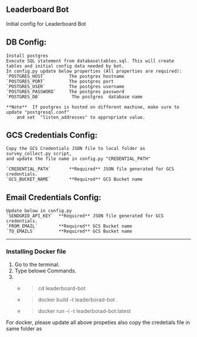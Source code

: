 ## Leaderboard Bot  
Initial config for Leaderboard Bot  
  
  
## DB Config:   
	Install postgres   
	Execute SQL statement from database\tables.sql. This will create tables and initial config data needed by bot.  
	In config.py update below properties (All properties are required):  
	`POSTGRES_HOST`			The postgres hostname  
    `POSTGRES_PORT`			The postgres port  
    `POSTGRES_USER`			The postgres username  
    `POSTGRES_PASSWORD`		The postgres password  
    `POSTGRES_DB`			 The postgres  database name  
	
	**Note**  If postgres is hosted on different machine, make sure to update "postgresql.conf" 
		and set  "listen_addresses" to appropriate value.  
	  
  
## GCS Credentials Config:	  
	Copy the GCS Credentials JSON file to local folder as survey_collect.py script, 
	and update the file name in config.py "CREDENTIAL_PATH"  
	
	`CREDENTIAL_PATH`		**Required** JSON file generated for GCS credentials.  
    `GCS_BUCKET_NAME`		**Required** GCS Bucket name  
	  
## Email Credentials Config:	  
	Update below in config.py
	`SENDGRID_API_KEY`	**Required** JSON file generated for GCS credentials.  
    `FROM_EMAIL`		**Required** GCS Bucket name 
	`TO_EMAILS`			**Required** GCS Bucket name 
	

***
### Installing Docker file
1. Go to the terminal.
2. Type belowe Commands.
3. * >cd leaderboard-bot
   * >docker build -t leaderborad-bot .
   * >docker run -i -t leaderborad-bot:latest
    
For docker, please update all above propeties also copy the credetials file in same folder as 	  
	  
	